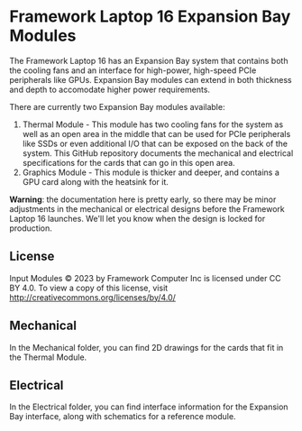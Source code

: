 # Framework Laptop 16 Expansion Bay Modules
The Framework Laptop 16 has an Expansion Bay system that contains both the cooling fans
and an interface for high-power, high-speed PCIe peripherals like GPUs.  Expansion Bay
modules can extend in both thickness and depth to accomodate higher power requirements.

There are currently two Expansion Bay modules available:

 1. Thermal Module - This module has two cooling fans for the system as well as an open area 
 in the middle that can be used for PCIe peripherals like SSDs or even additional I/O that can
 be exposed on the back of the system.  This GitHub repository documents the mechanical 
 and electrical specifications for the cards that can go in this open area.
 2. Graphics Module - This module is thicker and deeper, and contains a GPU card along with
 the heatsink for it.
 
**Warning**: the documentation here is pretty early, so there may be minor adjustments in the mechanical or electrical designs before the Framework Laptop 16 launches. We'll let you know when the design is locked for production.

## License
Input Modules © 2023 by Framework Computer Inc is licensed under CC BY 4.0. To view a copy of this license, visit http://creativecommons.org/licenses/by/4.0/

## Mechanical
In the Mechanical folder, you can find 2D drawings for the cards that fit in the Thermal Module.

## Electrical
In the Electrical folder, you can find interface information for the Expansion Bay interface,
along with schematics for a reference module.

